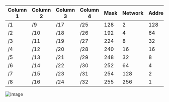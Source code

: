 
|Column 1|Column 2|Column 3|Column 4|Mask|Network|Addresses|
|--------|--------|--------|--------|----|-------|---------|
|/1      |/9       |/17     |/25     |128 |2      |128     |
|/2      |/10      |/18     |/26     |192 |4      |64      |
|/3      |/11      |/19     |/27     |224 |8      |32      |
|/4      |/12      |/20     |/28     |240 |16     |16      |
|/5      |/13      |/21     |/29     |248 |32     |8       |
|/6      |/14      |/22     |/30     |252 |64     |4       |
|/7      |/15      |/23     |/31     |254 |128    |2       |
|/8      |/16      |/24     |/32     |255 |256    |1       |

![image](https://user-images.githubusercontent.com/66635295/164542100-74ddbe49-a737-4f7c-b638-38e2bc352c9f.png)
